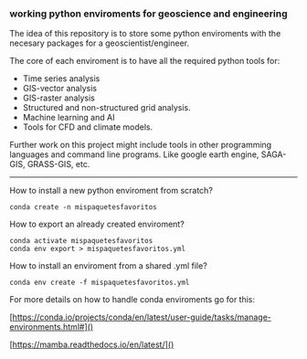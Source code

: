 ### working python enviroments for geoscience and engineering

The idea of this repository is to store some python enviroments with the necesary packages for a geoscientist/engineer. 

The core of each enviroment is to have all the required python tools for:

* Time series analysis
* GIS-vector analysis
* GIS-raster analysis
* Structured and non-structured grid analysis.
* Machine learning and AI
* Tools for CFD and climate models.

Further work on this project might include tools in other programming languages and command line programs. Like google earth engine, SAGA-GIS, GRASS-GIS, etc.

---

How to install a new python enviroment from scratch?

```text
conda create -n mispaquetesfavoritos
```

How to export an already created enviroment?

```text
conda activate mispaquetesfavoritos
conda env export > mispaquetesfavoritos.yml
```

How to install an enviroment from a shared .yml file?

```text
conda env create -f mispaquetesfavoritos.yml
```

For more details on how to handle conda enviroments go for this:

[https://conda.io/projects/conda/en/latest/user-guide/tasks/manage-environments.html#]()

[https://mamba.readthedocs.io/en/latest/]()
